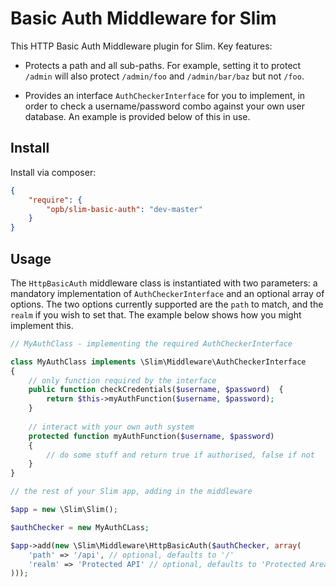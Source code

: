 # Basic Auth Middleware for Slim

This HTTP Basic Auth Middleware plugin for Slim. Key features:

- Protects a path and all sub-paths. For example, setting it to protect `/admin` will also protect `/admin/foo` and `/admin/bar/baz` but not `/foo`.

- Provides an interface `AuthCheckerInterface` for you to implement, in order to check a username/password combo against your own user database. An example is provided below of this in use.

## Install

Install via composer:

```json
{
    "require": {
        "opb/slim-basic-auth": "dev-master"
    }
}
```

## Usage

The `HttpBasicAuth` middleware class is instantiated with two parameters: a mandatory implementation of `AuthCheckerInterface` and an optional array of options. The two options currently supported are the `path` to match, and the `realm` if you wish to set that. The example below shows how you might implement this.


```php
// MyAuthClass - implementing the required AuthCheckerInterface

class MyAuthClass implements \Slim\Middleware\AuthCheckerInterface
{
	// only function required by the interface
	public function checkCredentials($username, $password)	{
		return $this->myAuthFunction($username, $password);	
	}
	
	// interact with your own auth system
	protected function myAuthFunction($username, $password)
	{
		// do some stuff and return true if authorised, false if not
	}
}

// the rest of your Slim app, adding in the middleware

$app = new \Slim\Slim();

$authChecker = new MyAuthCLass;

$app->add(new \Slim\Middleware\HttpBasicAuth($authChecker, array(
	'path' => '/api', // optional, defaults to '/'
	'realm' => 'Protected API' // optional, defaults to 'Protected Area'
)));
```



